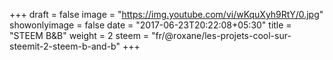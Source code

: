 +++
draft = false
image = "https://img.youtube.com/vi/wKquXyh9RtY/0.jpg"
showonlyimage = false
date = "2017-06-23T20:22:08+05:30"
title = "STEEM B&B"
weight = 2
steem = "fr/@roxane/les-projets-cool-sur-steemit-2-steem-b-and-b"
+++

<!--more-->
